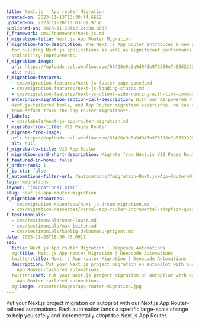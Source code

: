 ```yaml
---
title: Next.js - App router Migration
created-on: 2023-11-13T13:30:44.661Z
updated-on: 2023-11-20T12:03:01.973Z
published-on: 2023-11-20T12:24:00.863Z
f_framework: cms/framework/next-js.md
f_migration-title: Next.js App Router Migration
f_migration-hero-description: The Next.js App Router introduces a new paradigm
  for building Next.js applications as well as significant performance and
  scalability improvements.
f_migration-image:
  url: https://uploads-ssl.webflow.com/65428e9a3a9d943b973390e7/6552252cf4b9e06c244131ef_nextjs-app-router-migration-hero-image.svg
  alt: null
f_migration-features:
  - cms/migration-features/next-js-faster-page-speed.md
  - cms/migration-features/next-js-loading-states.md
  - cms/migration-features/next-js-client-side-routing-with-link-component.md
f_enterprise-migration-section-call-description: With our AI-powered Platform,
  Next.js-tailored tools, and App Router migration experience, we can help your
  team **fast track the app router migration**.
f_labels:
  - cms/labels/next-js-app-router-migration.md
f_migrate-from-title: V12 Pages Router
f_migrate-from-image:
  url: https://uploads-ssl.webflow.com/65428e9a3a9d943b973390e7/6553998af06d8a798f00aae0_next-js-logo-white.svg
  alt: null
f_migrate-to-title: V13 App Router
f_migration-card-short-description: Migrate from Next.js V12 Pages Router to the latest V14 App Router.
f_featured-in-home: false
f_order-rank: 1
f_is-cta: false
f_automations-filter-url: /automations/?migration=Next.js+App+Router+Migration
tags: migrations
layout: "[migrations].html"
slug: next-js-app-router-migration
f_migration-resources:
  - cms/migration-resources/next-js-dream-migration.md
  - cms/migration-resources/vercel-app-router-incremental-adoption-guide.md
f_testimonials:
  - cms/testimonials/omar-lopez.md
  - cms/testimonials/max-leiter.md
  - cms/testimonials/kaelig-deloumeau-prigent.md
date: 2023-11-28T18:30:45.091Z
seo:
  title: Next.js App router Migration | Deepcode Automations
  og:title: Next.js App router Migration | Deepcode Automations
  twitter:title: Next.js App router Migration | Deepcode Automations
  description: Put your Next.js project migration on autopilot with our Next.js
    App Router-tailored automations.
  twitter:card: Put your Next.js project migration on autopilot with our Next.js
    App Router-tailored automations.
  og:image: /assets/images/app-router-migration.jpg
---
```


Put your Next.js project migration on autopilot with our Next.js App Router-tailored automations. Each automation lands a specific large-scale change to help you safely and incrementally adopt the Next.js App Router.
